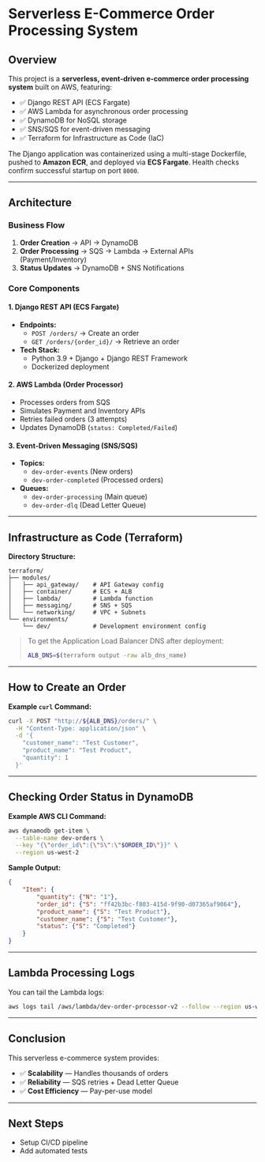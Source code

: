 
# Serverless E-Commerce Order Processing System

## Overview

This project is a **serverless, event-driven e-commerce order processing system** built on AWS, featuring:

- ✅ Django REST API (ECS Fargate)
- ✅ AWS Lambda for asynchronous order processing
- ✅ DynamoDB for NoSQL storage
- ✅ SNS/SQS for event-driven messaging
- ✅ Terraform for Infrastructure as Code (IaC)

The Django application was containerized using a multi-stage Dockerfile, pushed to **Amazon ECR**, and deployed via **ECS Fargate**. Health checks confirm successful startup on port `8000`.

---

## Architecture

### Business Flow
1. **Order Creation** → API → DynamoDB
2. **Order Processing** → SQS → Lambda → External APIs (Payment/Inventory)
3. **Status Updates** → DynamoDB + SNS Notifications

### Core Components

#### 1. Django REST API (ECS Fargate)
- **Endpoints:**
  - `POST /orders/` → Create an order
  - `GET /orders/{order_id}/` → Retrieve an order
- **Tech Stack:**
  - Python 3.9 + Django + Django REST Framework
  - Dockerized deployment

#### 2. AWS Lambda (Order Processor)
- Processes orders from SQS
- Simulates Payment and Inventory APIs
- Retries failed orders (3 attempts)
- Updates DynamoDB (`status: Completed/Failed`)

#### 3. Event-Driven Messaging (SNS/SQS)
- **Topics:**
  - `dev-order-events` (New orders)
  - `dev-order-completed` (Processed orders)
- **Queues:**
  - `dev-order-processing` (Main queue)
  - `dev-order-dlq` (Dead Letter Queue)

---

## Infrastructure as Code (Terraform)

**Directory Structure:**
```
terraform/
├── modules/
│   ├── api_gateway/    # API Gateway config
│   ├── container/      # ECS + ALB
│   ├── lambda/         # Lambda function
│   ├── messaging/      # SNS + SQS
│   └── networking/     # VPC + Subnets
└── environments/
    └── dev/            # Development environment config
```

> To get the Application Load Balancer DNS after deployment:
> ```bash
> ALB_DNS=$(terraform output -raw alb_dns_name)
> ```

---

## How to Create an Order

**Example `curl` Command:**

```bash
curl -X POST "http://${ALB_DNS}/orders/" \
  -H "Content-Type: application/json" \
  -d '{
    "customer_name": "Test Customer",
    "product_name": "Test Product",
    "quantity": 1
  }'
```

---

## Checking Order Status in DynamoDB

**Example AWS CLI Command:**

```bash
aws dynamodb get-item \
  --table-name dev-orders \
  --key "{\"order_id\":{\"S\":\"$ORDER_ID\"}}" \
  --region us-west-2
```

**Sample Output:**
```json
{
    "Item": {
        "quantity": {"N": "1"},
        "order_id": {"S": "ff42b3bc-f803-415d-9f90-d07365af9064"},
        "product_name": {"S": "Test Product"},
        "customer_name": {"S": "Test Customer"},
        "status": {"S": "Completed"}
    }
}
```

---

## Lambda Processing Logs

You can tail the Lambda logs:

```bash
aws logs tail /aws/lambda/dev-order-processor-v2 --follow --region us-west-2
```

---

## Conclusion

This serverless e-commerce system provides:

- ✅ **Scalability** — Handles thousands of orders
- ✅ **Reliability** — SQS retries + Dead Letter Queue
- ✅ **Cost Efficiency** — Pay-per-use model

---

## Next Steps

- Setup CI/CD pipeline
- Add automated tests
